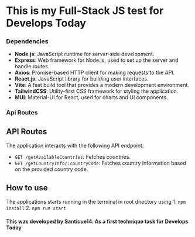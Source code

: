 # This is my Full-Stack JS test for **Develops Today**

### Dependencies
- **Node.js**: JavaScript runtime for server-side development.
- **Express**: Web framework for Node.js, used to set up the server and handle routes.
- **Axios**: Promise-based HTTP client for making requests to the API.
- **React.js**: JavaScript library for building user interfaces.
- **Vite**: A fast build tool that provides a modern development environment.
- **TailwindCSS**: Utility-first CSS framework for styling the application.
- **MUI**: Material-UI for React, used for charts and UI components.
###  Api Routes

## API Routes

The application interacts with the following API endpoint:

- `GET /getAvailableCountries`: Fetches countries. 
- `GET /getCountryInfo/:countryCode`: Fetches country information based on the provided country code. 

## How to use

The applications starts running in the terminal in root directory using
    1. `npm install`
    2. `npm run start`

#### This was developed by Santicue14. As a first technique task for **Develops Today**